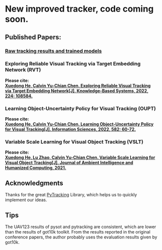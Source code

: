 # New improved tracker, code coming soon.  

## Published Papers: 
### [Raw tracking results and trained models](https://drive.google.com/drive/folders/182NbsBrVR9PICR9aSkb2IhUDvrlSsTDT?usp=sharing)
### Exploring Reliable Visual Tracking via Target Embedding Network (RVT)
**Please cite:  
[Xuedong He, Calvin Yu-Chian Chen. Exploring Reliable Visual Tracking via Target Embedding Network[J]. Knowledge-Based Systems, 2022, 224: 108584.](https://doi.org/10.1016/j.knosys.2022.108584)**


### Learning Object-Uncertainty Policy for Visual Tracking (OUPT)
**Please cite:  
[Xuedong He, Calvin Yu-Chian Chen. Learning Object-Uncertainty Policy for Visual Tracking[J]. Information Sciences, 2022, 582: 60-72.](https://doi.org/10.1016/j.ins.2021.09.002)**

### Variable Scale Learning for Visual Object Tracking (VSLT)
**Please cite:  
[Xuedong He, Lu Zhao, Calvin Yu-Chian Chen. Variable Scale Learning for Visual Object Tracking[J]. Journal of Ambient Intelligence and Humanized Computing, 2021.](https://doi.org/10.1007/s12652-021-03469-2)**
## Acknowledgments
Thanks for the great [PyTracking](https://github.com/visionml/pytracking) Library, which helps us to quickly implement our ideas.

## Tips
The UAV123 results of pysot and pytracking are consistent, which are lower than the results of got10k toolkit. 
From the results reported in the original conference papers, the author probably uses the evaluation results given by got10k.

